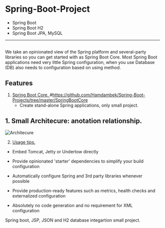 # Spring-Boot-Project

  - Spring Boot
  - Spring Boot H2
  - Spring Boot JPA, MySQL
  
------------  - - - - - - - - - - - - - - - - - - - - - - -   --------------

##
We take an opinionated view of the Spring platform and several-party libraries so you can get started with as Spring Boot Core. Most Spring Boot applications need very little Spring configuration, when you use Database (DB) also needs to configuration based on using method.

##  Features 
1. [ Spring Boot Core. ](#Core) #https://github.com/Hamdambek/Spring-Boot-Projects/tree/master/SpringBootCore
    * Create stand-alone Spring applications, only small project. 
   
<a name="Core"></a>
## 1. Small Architecure: anotation relationship.

![Architecure](https://user-images.githubusercontent.com/11626327/74656927-85eb6500-51d2-11ea-8352-20dfd49ff57b.jpg)



2. [ Usage tips. ](#usage)
* Embed Tomcat, Jetty or Undertow directly 

* Provide opinionated 'starter' dependencies to simplify your build configuration

* Automatically configure Spring and 3rd party libraries whenever possible

* Provide production-ready features such as metrics, health checks and externalized configuration

* Absolutely no code generation and no requirement for XML configuration


Spring boot, JSP, JSON and H2 database integartion small project. 


